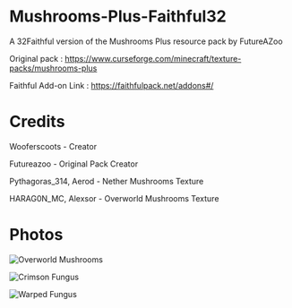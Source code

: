 # Mushrooms-Plus-Faithful32
A 32Faithful version of the Mushrooms Plus resource pack by FutureAZoo

Original pack : https://www.curseforge.com/minecraft/texture-packs/mushrooms-plus

Faithful Add-on Link : https://faithfulpack.net/addons#/

# Credits

Wooferscoots          - Creator

Futureazoo            - Original Pack Creator

Pythagoras_314, Aerod - Nether Mushrooms Texture

HARAG0N_MC, Alexsor   - Overworld Mushrooms Texture

# Photos

![Overworld Mushrooms](https://i.imgur.com/opMfwsX.jpg)

![Crimson Fungus](https://i.imgur.com/douk5eo.jpg)

![Warped Fungus](https://i.imgur.com/ZZRKUZ2.jpg)
